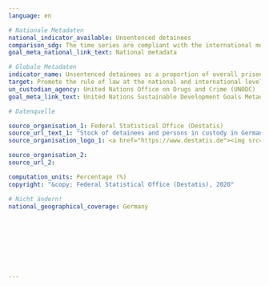 ```yaml
---
language: en

# Nationale Metadaten
national_indicator_available: Unsentenced detainees
comparison_sdg: The time series are compliant with the international metadata description.
goal_meta_national_link_text: National metadata

# Globale Metadaten
indicator_name: Unsentenced detainees as a proportion of overall prison population
target: Promote the rule of law at the national and international levels and ensure equal access to justice for all
un_custodian_agency: United Nations Office on Drugs and Crime (UNODC)
goal_meta_link_text: United Nations Sustainable Development Goals Metadata

# Datenquelle

source_organisation_1: Federal Statistical Office (Destatis)
source_url_text_1: "Stock of detainees and persons in custody in German prisons (Only available in German)"
source_organisation_logo_1: <a href="https://www.destatis.de"><img src="https://g205sdgs.github.io/sdg-indicators/public/LogosEn/destatis.png" alt="Logo Destatis" /></a>

source_organisation_2:
source_url_2:

computation_units: Percentage (%)
copyright: "&copy; Federal Statistical Office (Destatis), 2020"

# Nicht ändern!
national_geographical_coverage: Germany









---
```

